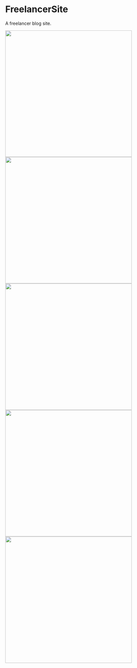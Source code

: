# FreelancerSite
A freelancer blog  site.


<p float="left">
<img src="https://i.hizliresim.com/61m2iw0.jpg" width="400" />
<img src="https://i.hizliresim.com/3ix35qb.jpg" width="400" />
<img src="https://i.hizliresim.com/tnk8g4f.jpg" width="400" />
<img src="https://i.hizliresim.com/2jmpz6b.jpg" width="400" />
<img src="https://i.hizliresim.com/sbr4isz.jpg" width="400" />
</p>
